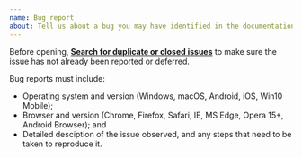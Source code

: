 ```yaml
---
name: Bug report
about: Tell us about a bug you may have identified in the documentation.
---
```


Before opening, **[Search for duplicate or closed issues](https://github.com/WTW-IM/bda-des-sys/issues?utf8=%E2%9C%93&q=is%3Aissue)** to make sure the issue has not already been reported or deferred.

Bug reports must include:

- Operating system and version (Windows, macOS, Android, iOS, Win10 Mobile);
- Browser and version (Chrome, Firefox, Safari, IE, MS Edge, Opera 15+, Android Browser); and
- Detailed desciption of the issue observed, and any steps that need to be taken to reproduce it.